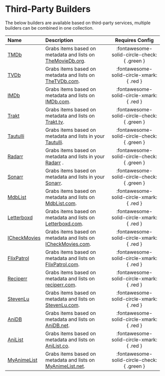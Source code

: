 # Third-Party Builders

The below builders are available based on third-party services, multiple builders can be combined in one collection.

| Name                                        | Description                                                                                   |              Requires Config               |
|:--------------------------------------------|:----------------------------------------------------------------------------------------------|:------------------------------------------:|
| [TMDb](../tmdb.md)                          | Grabs items based on metadata and lists on [TheMovieDb.org](https://www.themoviedb.org/).     | :fontawesome-solid-circle-check:{ .green } |
| [TVDb](../tvdb.md)                          | Grabs items based on metadata and lists on [TheTVDb.com](https://www.thetvdb.com/).           |  :fontawesome-solid-circle-xmark:{ .red }  |
| [IMDb](../imdb.md)                          | Grabs items based on metadata and lists on [IMDb.com](https://www.imdb.com/).                 |  :fontawesome-solid-circle-xmark:{ .red }  |
| [Trakt](../trakt.md)                        | Grabs items based on metadata and lists on [Trakt.tv](https://trakt.tv/).                     | :fontawesome-solid-circle-check:{ .green } |
| [Tautulli](../tautulli.md)                  | Grabs items based on metadata and lists in your [Tautulli](https://tautulli.com/).            | :fontawesome-solid-circle-check:{ .green } |
| [Radarr](../radarr.md)                      | Grabs items based on metadata and lists in your [Radarr](https://radarr.video/) .             | :fontawesome-solid-circle-check:{ .green } |
| [Sonarr](../sonarr.md)                      | Grabs items based on metadata and lists in your [Sonarr](https://sonarr.tv/).                 | :fontawesome-solid-circle-check:{ .green } |
| [MdbList](../mdblist.md)                    | Grabs items based on metadata and lists on [MdbList.com](https://mdblist.com/).               |  :fontawesome-solid-circle-xmark:{ .red }  |
| [Letterboxd](../letterboxd.md)              | Grabs items based on metadata and lists on [Letterboxd.com](https://letterboxd.com/).         |  :fontawesome-solid-circle-xmark:{ .red }  |
| [ICheckMovies](../icheckmovies.md)          | Grabs items based on metadata and lists on [ICheckMovies.com](https://www.icheckmovies.com/). |  :fontawesome-solid-circle-xmark:{ .red }  |
| [FlixPatrol](../flixpatrol.md)              | Grabs items based on metadata and lists on [FlixPatrol.com](https://flixpatrol.com/).         |  :fontawesome-solid-circle-xmark:{ .red }  |
| [Reciperr](../reciperr.md)                  | Grabs items based on metadata and lists on [reciperr.com](https://reciperr.com/).             |  :fontawesome-solid-circle-xmark:{ .red }  |
| [StevenLu](../stevenlu.md)                  | Grabs items based on metadata and lists on [StevenLu.com](https://movies.stevenlu.com/).      |  :fontawesome-solid-circle-xmark:{ .red }  |
| [AniDB](../anidb.md)                        | Grabs items based on metadata and lists on [AniDB.net](https://anidb.net/).                   |  :fontawesome-solid-circle-xmark:{ .red }  |
| [AniList](../anilist.md)                    | Grabs items based on metadata and lists on [AniList.co](https://anilist.co/).                 |  :fontawesome-solid-circle-xmark:{ .red }  |
| [MyAnimeList](../myanimelist.md)            | Grabs items based on metadata and lists on [MyAnimeList.net](https://myanimelist.net/).       | :fontawesome-solid-circle-check:{ .green } |